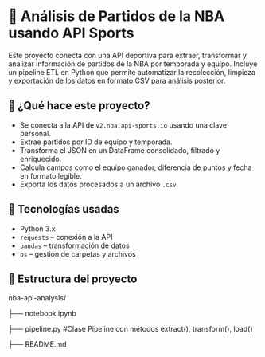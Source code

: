 # 🏀 Análisis de Partidos de la NBA usando API Sports

Este proyecto conecta con una API deportiva para extraer, transformar y analizar información de partidos de la NBA por temporada y equipo. Incluye un pipeline ETL en Python que permite automatizar la recolección, limpieza y exportación de los datos en formato CSV para análisis posterior.

## 🚀 ¿Qué hace este proyecto?

- Se conecta a la API de `v2.nba.api-sports.io` usando una clave personal.
- Extrae partidos por ID de equipo y temporada.
- Transforma el JSON en un DataFrame consolidado, filtrado y enriquecido.
- Calcula campos como el equipo ganador, diferencia de puntos y fecha en formato legible.
- Exporta los datos procesados a un archivo `.csv`.

## 🧪 Tecnologías usadas

- Python 3.x
- `requests` – conexión a la API
- `pandas` – transformación de datos
- `os` – gestión de carpetas y archivos

## 📁 Estructura del proyecto

nba-api-analysis/ 

├── notebook.ipynb 

├── pipeline.py #Clase Pipeline con métodos extract(), transform(), load() 

├── README.md 

